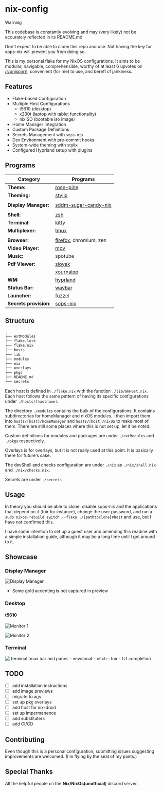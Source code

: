 # nix-config

> [!Warning]
> This codebase is constantly evolving and may (very likely) not
> be accurately reflected in its README.md
>
> Don't expect to be able to clone this repo and use.
> Not having the key for sops-nix will prevent you from
> doing so.

This is my personal flake for my NixOS configurations. It aims to be
modular, navigable, comprehensible, worthy of at least 6 upvotes
on [/r/unixporn](https://reddit.com/r/unixporn), convenient (for me)
to use, and bereft of jankiness.

## Features

- Flake-based Configuration
- Multiple Host Configurations
  - t5610 (desktop)
  - x230t (laptop with tablet functionality)
  - nixISO (bootable iso image)
- Home Manager Integration
- Custom Package Definitions
- Secrets Management with `sops-nix`
- Dev Environment with pre-commit hooks
- System-wide theming with stylix
- Configured Hyprland setup with plugins

## Programs

| Category               | Programs                                                                       |
| ---------------------- | ------------------------------------------------------------------------------ |
| **Theme:**             | [rose-pine](https://rosepinetheme.com)                                         |
| **Theming:**           | [stylix](https://rosepinetheme.com)                                            |
|                        |                                                                                |
| **Display Manager:**   | [sddm-sugar-candy-nix](https://gitlab.com/Zhaith-Izaliel/sddm-sugar-candy-nix) |
|                        |                                                                                |
| **Shell:**             | [zsh](https://www.zsh.org)                                                     |
| **Terminal:**          | [kitty](https://github.com/kovidgoyal/kitty)                                   |
| **Multiplexer:**       | [tmux](https://github.com/tmux/tmux)                                           |
|                        |                                                                                |
| **Browser:**           | [firefox](https://firefox-source-docs.mozilla.org/contributing/index.html), chromium, zen     |
| **Video Player:**      | [mpv](https://mpv.io/)                                                         |
| **Music:**      | spotube |
| **Pdf Viewer:**        | [sioyek](https://sioyek.info)                                                  |
|                        | [xournalpp](https://github.com/xournalpp/xournalpp)                            |
| **WM:**                | [hyprland](https://github.com/hyprwm/Hyprland)                                 |
| **Status Bar:**        | [waybar](https://github.com/Alexays/Waybar)                                    |
| **Launcher:**          | [fuzzel](https://codeberg.org/dnkl/fuzzel)                                     |
| **Secrets provision:** | [sops-nix](https://github.com/Mic92/sops-nix)                                  |

## Structure

```sh
.
├── extModules
├── flake.lock
├── flake.nix
├── hosts
├── lib
├── modules
├── nix
├── overlays
├── pkgs
├── README.md
└── secrets
```

Each host is defined in `./flake.nix` with the function `./lib/mkHost.nix`. Each
host follows the same pattern of having its specific configurations under
`./hosts/[hostname]`.

The directory `./modules` contains the bulk of the configurations. It contains
subdirectories for homeManager and nixOS modules. I then import them into `hosts/[host]/homeManager`
and `hosts/[host]/nixOS` to make most of them. There are still some places where
this is not set up, let it be noted.

Custom definitions for modules and packages are
under `./extModules` and `./pkgs` respectively.

Overlays is for overlays, but it is not really used at this point. It is
basically there for future's sake.

The devShell and checks configuration are under `./nix` as `./nix/shell.nix` and
`./nix/checks.nix`.

Secrets are under `./secrets`

## Usage

In theory you should be able to clone, disable sops-nix and the applications that
depend on it (tuir for instance), change the user password, and run a `sudo
nixos-rebuild switch --flake ./[pathtoclone]#host` and use, but I have not
confirmed this.

I have some intention to set up a guest user and amending this readme with a simple
installation guide, although it may be a long time until I get around to it.

## Showcase

### Display Manager

![Display Manager](https://i.imgur.com/6DCnnKD.png)

- Some gold accenting is not captured in preview

### Desktop

#### t5610

![Monitor 1](https://i.imgur.com/Mf2ZJSa.png)

![Monitor 2](https://github.com/user-attachments/assets/06d32ea0-4ca5-4d90-b9b8-d2e72426211b)
<!-- #### x230t -->

<!-- - TODO: add -->
### Terminal

![Terminal](https://i.imgur.com/NTDOcdk.png)
 tmux bar and panes - newsboat - nitch - tuir - fzf completion

<!-- - Launcher -->
<!-- - Pdf Viewer -->
<!-- - Neovim -->
<!-- - pyprland dropdowns -->
<!-- - actually using tuir with popup mpv -->
<!-- - actually using newsboat with popups -->

## TODO

- [ ] add installation instructions
- [ ] add image previews
- [ ] migrate to ags
- [ ] set up pkg overlays
- [ ] add host for nix-droid
- [ ] set up impermanence
- [ ] add substituters
- [ ] add CI/CD

## Contributing

Even though this is a personal configuration, submitting issues suggesting improvements
are welcomed. (I'm flying by the seat of my pants.)

## Special Thanks

All the helpful people on the **Nix/NixOs(unofficial)** discord server.
